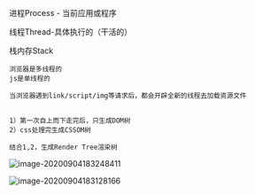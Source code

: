 进程Process - 当前应用或程序

线程Thread-具体执行的（干活的）

栈内存Stack

```
浏览器是多线程的
js是单线程的

当浏览器遇到link/script/img等请求后，都会开辟全新的线程去加载资源文件


1）第一次自上而下走完后，只生成DOM树
2）css处理完生成CSSOM树

结合1,2，生成Render Tree渲染树
```

![image-20200904183248411](C:\Users\asus\AppData\Roaming\Typora\typora-user-images\image-20200904183248411.png)

![image-20200904183128166](C:\Users\asus\AppData\Roaming\Typora\typora-user-images\image-20200904183128166.png)